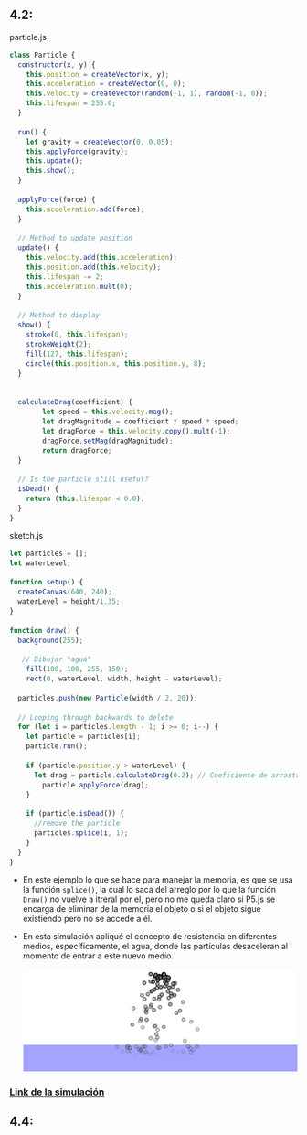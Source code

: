 ## 4.2:
particle.js
```js
class Particle {
  constructor(x, y) {
    this.position = createVector(x, y);
    this.acceleration = createVector(0, 0);
    this.velocity = createVector(random(-1, 1), random(-1, 0));
    this.lifespan = 255.0;
  }

  run() {
    let gravity = createVector(0, 0.05);
    this.applyForce(gravity);
    this.update();
    this.show();
  }

  applyForce(force) {
    this.acceleration.add(force);
  }

  // Method to update position
  update() {
    this.velocity.add(this.acceleration);
    this.position.add(this.velocity);
    this.lifespan -= 2;
    this.acceleration.mult(0);
  }

  // Method to display
  show() {
    stroke(0, this.lifespan);
    strokeWeight(2);
    fill(127, this.lifespan);
    circle(this.position.x, this.position.y, 8);
  }

  
  calculateDrag(coefficient) {
        let speed = this.velocity.mag();
        let dragMagnitude = coefficient * speed * speed;
        let dragForce = this.velocity.copy().mult(-1);
        dragForce.setMag(dragMagnitude);
        return dragForce;
  }
  
  // Is the particle still useful?
  isDead() {
    return (this.lifespan < 0.0);
  }
}

```

sketch.js
```js
let particles = [];
let waterLevel;

function setup() {
  createCanvas(640, 240);
  waterLevel = height/1.35;
}

function draw() {
  background(255);
  
   // Dibujar "agua"
    fill(100, 100, 255, 150);
    rect(0, waterLevel, width, height - waterLevel);
  
  particles.push(new Particle(width / 2, 20));

  // Looping through backwards to delete
  for (let i = particles.length - 1; i >= 0; i--) {
    let particle = particles[i];
    particle.run();
    
    if (particle.position.y > waterLevel) {
      let drag = particle.calculateDrag(0.2); // Coeficiente de arrastre
        particle.applyForce(drag);
    }
    
    if (particle.isDead()) {
      //remove the particle
      particles.splice(i, 1);
    }
  }
}
```

- En este ejemplo lo que se hace para manejar la memoria, es que se usa la función ```splice()```, la cual lo saca del arreglo por lo que la función ```Draw()``` no vuelve a itreral por el, pero no me queda claro si P5.js se encarga de eliminar de la memoria el objeto o si el objeto sigue existiendo pero no se accede a él.
- En esta simulación apliqué el concepto de resistencia en diferentes medios, específicamente, el agua, donde las partículas desaceleran al momento de entrar a este nuevo medio.

  ![Resultados](../../../../../src/assets/Unidad05/A02_resultado0.png)

### [Link de la simulación](https://editor.p5js.org/Adept-KeyCap/full/7KWghXoAb)

## 4.4:
